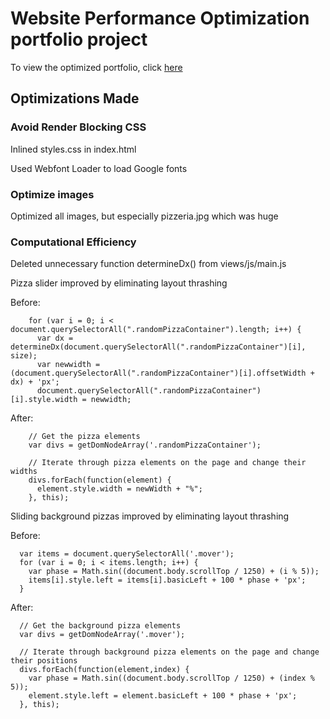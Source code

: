 # Website Performance Optimization portfolio project

To view the optimized portfolio, click [here](https://kimhastings.github.io/mobile-portfolio/)

## Optimizations Made

### Avoid Render Blocking CSS

Inlined styles.css in index.html

Used Webfont Loader to load Google fonts

### Optimize images

Optimized all images, but especially pizzeria.jpg which was huge

### Computational Efficiency

Deleted unnecessary function determineDx() from views/js/main.js

Pizza slider improved by eliminating layout thrashing

Before:

```
    for (var i = 0; i < document.querySelectorAll(".randomPizzaContainer").length; i++) {
      var dx = determineDx(document.querySelectorAll(".randomPizzaContainer")[i], size);
      var newwidth = (document.querySelectorAll(".randomPizzaContainer")[i].offsetWidth + dx) + 'px';
      document.querySelectorAll(".randomPizzaContainer")[i].style.width = newwidth;
```

After:

```
    // Get the pizza elements
    var divs = getDomNodeArray('.randomPizzaContainer');
  
    // Iterate through pizza elements on the page and change their widths
    divs.forEach(function(element) {
      element.style.width = newWidth + "%";
    }, this); 
```

Sliding background pizzas improved by eliminating layout thrashing

Before:

```
  var items = document.querySelectorAll('.mover');
  for (var i = 0; i < items.length; i++) {
    var phase = Math.sin((document.body.scrollTop / 1250) + (i % 5));
    items[i].style.left = items[i].basicLeft + 100 * phase + 'px';
  }
```

After:

```
  // Get the background pizza elements
  var divs = getDomNodeArray('.mover');

  // Iterate through background pizza elements on the page and change their positions
  divs.forEach(function(element,index) {
    var phase = Math.sin((document.body.scrollTop / 1250) + (index % 5));
    element.style.left = element.basicLeft + 100 * phase + 'px';
  }, this); 
```

